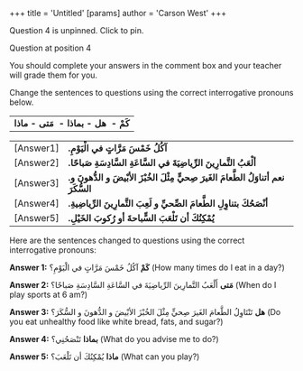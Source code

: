 +++
 title = 'Untitled'
[params]
	author = 'Carson West'
+++
 

Question 4 is unpinned. Click to pin. 

Question at position 4 

You should complete your answers in the comment box and your teacher will grade them for you.

Change the sentences to questions using the correct interrogative pronouns below.

|   |
|---|
|**كَمْ -  هل - بماذا -  مَتى - ماذا**|

|   |   |
|---|---|
|[Answer1]|**.آكُلُ خَمْسَ مَرَّاتٍ في الْيَوْمِ**|
|[Answer2]|**.ألْعَبُ التَّمارِينَ الرِّياضِيَةَ في السَّاعَةِ السَّادِسَةِ صَباحًا**|
|[Answer3]|**.نعم أتناوَلُ الطَّعامَ الغَيرَ صِحيٍّ مِثْلَ الخُبْزَ الأبْيضَ و الدُّهونَ و السُّكَرَ**|
|[Answer4]|**.أنْصَحُكَ بتناوِلِ الطَّعامَ الصِّحيِّ و لَعِبَ التَّمارِينَ الرِّياضِيةِ**|
|[Answer5]|**.يُمْكِنُكَ أن تَلْعَبَ السٍّباحةَ أو رُكوبَ الخَيْلِ**|

Here are the sentences changed to questions using the correct interrogative pronouns:

**Answer 1:** **كَمْ** آكُلُ خَمْسَ مَرَّاتٍ في الْيَوْمِ؟  (How many times do I eat in a day?)

**Answer 2:** **مَتى** أَلْعَبُ التَّمارِينَ الرِّياضِيَةَ في السَّاعَةِ السَّادِسَةِ صَباحًا؟ (When do I play sports at 6 am?)

**Answer 3:** **هل** تَنْتَاوِلُ الطَّعامَ الغَيرَ صِحيٍّ مِثْلَ الخُبْزَ الأبْيضَ و الدُّهونَ و السُّكَرَ؟ (Do you eat unhealthy food like white bread, fats, and sugar?)

**Answer 4:** **بماذا** تَنْصَحُنِي؟ (What do you advise me to do?)

**Answer 5:** **ماذا** يُمْكِنُكَ أن تَلْعَبَ؟ (What can you play?) 
